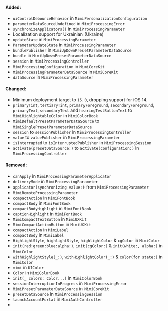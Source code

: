 #### Added:
- `uiControlDebounceBehavior` in `MimiPersonalizationConfiguration`
- `parameterDataSourceUndefined` in `MimiProcessingError`
- `synchronizeApplicators()` in `MimiProcessingParameter`
- Localization support for Ukrainian (Ukraine)
- `updateState` in `MimiProcessingParameter`
- `ParameterUpdateState` in `MimiProcessingParameter`
- `bundlePublisher` in `MimiUpDownPresetParameterDataSource`
- `bundle` in `MimiUpDownPresetParameterDataSource`
- `session` in `MimiProcessingController`
- `MimiProcessingConfiguration` in `MimiCoreKit`
- `MimiProcessingParameterDataSource` in `MimiCoreKit`
- `dataSource` in `MimiProcessingParameter`

#### Changed:
- Minimum deployment target to `15.0`, dropping support for iOS 14.
- `primaryTint`, `tertiaryTint`, `primaryForeground`, `secondaryForeground`, `primaryText`, `secondaryText` and `hearingTestButtonText` to `MimiHighlightableColor` in `MimiColorBook`
- `MimiDefaultPresetParameterDataSource` to `MimiSinglePresetParameterDataSource`
- `session` to `sessionPublisher` in `MimiProcessingController`
- `value` to `valuePublisher` in `MimiProcessingParameter`
- `isInterrupted` to `isInterruptedPublisher` in `MimiProcessingSession`
- `activate(presetDataSource:)` to `activate(configuration:)` in `MimiProcessingController`


#### Removed:
- `canApply` in `MimiProcessingParameterApplicator`
- `deliveryMode` in `MimiProcessingParameter`
- `applicator(synchronizing value:)` from `MimiProcessingParameter`
- `MimiRemoteProcessingParameter`
- `compactAction` in `MimiFontBook`
- `compactBody` in `MimiFontBook`
- `compactBodyHighlight` in `MimiFontBook`
- `captionHighlight` in `MimiFontBook`
- `MimiCompactTextButton` in `MimiUXKit`
- `MimiCompactActionButton` in `MimiUXKit`
- `compactAction` in `MimiLabel`
- `compactBody` in `MimiLabel`
- `HighlightStyle`, `highlightStyle`, `highlightColor` & `cgColor` in `MimiColor`
- `init(red:green:blue:alpha:)`, `init(cgColor:)` & `init(white:, alpha:)` in `MimiColor`
- `withHighlightStyle(_:)`, `withHighlightColor(_:)` & `color(for state:)` in `MimiColor`
- `mimi` in `UIColor`
- `Color` in `MimiColorBook`
- `init(_ colors: Color...)` in `MimiColorBook`
- `sessionInterruptionInProgress` in `MimiProcessingError`
- `MimiPresetParameterDataSource` in `MimiCoreKit`
- `presetDataSource` in `MimiProcessingSession`
- `launchAccountPortal` in `MimiAuthController`
- 



